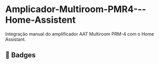 # Amplicador-Multiroom-PMR4---Home-Assistent
Integração manual do amplificador AAT Multiroom PRM-4 com o Home Assistant.

## 🎯 Badges
